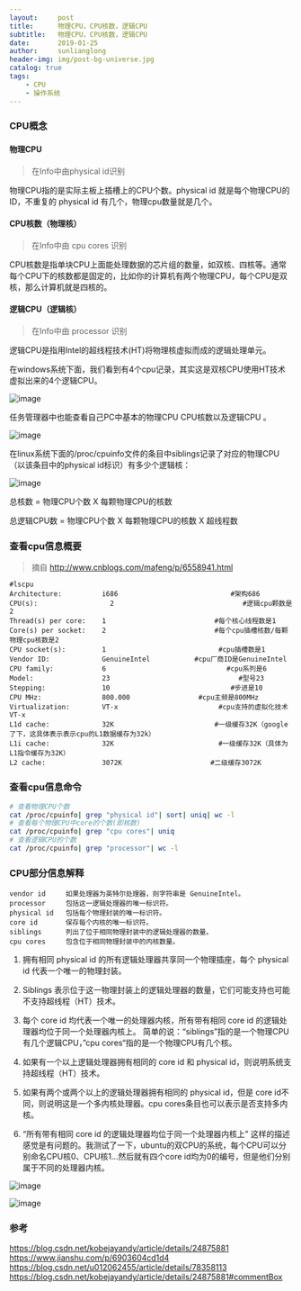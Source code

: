 ```yaml
---
layout:     post
title:      物理CPU，CPU核数，逻辑CPU
subtitle:   物理CPU，CPU核数，逻辑CPU
date:       2019-01-25
author:     sunlianglong
header-img: img/post-bg-universe.jpg
catalog: true
tags:
    - CPU
    - 操作系统
---
```


### CPU概念
#### 物理CPU
> 在Info中由physical id识别

物理CPU指的是实际主板上插槽上的CPU个数。physical id 就是每个物理CPU的ID，不重复的 physical id 有几个，物理cpu数量就是几个。

#### CPU核数（物理核）  
> 在Info中由 cpu cores 识别

CPU核数是指单块CPU上面能处理数据的芯片组的数量，如双核、四核等。通常每个CPU下的核数都是固定的，比如你的计算机有两个物理CPU，每个CPU是双核，那么计算机就是四核的。

#### 逻辑CPU（逻辑核）
> 在Info中由 processor 识别

逻辑CPU是指用Intel的超线程技术(HT)将物理核虚拟而成的逻辑处理单元。

在windows系统下面，我们看到有4个cpu记录，其实这是双核CPU使用HT技术虚拟出来的4个逻辑CPU。

![image](http://myblog-1253290602.file.myqcloud.com/YouDaoNote/Others/CPU/CPU%5B1%5D.png)

任务管理器中也能查看自己PC中基本的物理CPU CPU核数以及逻辑CPU 。

![image](http://myblog-1253290602.file.myqcloud.com/YouDaoNote/Others/CPU/CPU%5B2%5D.png)

在linux系统下面的/proc/cpuinfo文件的条目中siblings记录了对应的物理CPU（以该条目中的physical id标识）有多少个逻辑核：

![image](http://myblog-1253290602.file.myqcloud.com/YouDaoNote/Others/CPU/CPU%5B3%5D.png)

总核数 = 物理CPU个数 X 每颗物理CPU的核数 

总逻辑CPU数 = 物理CPU个数 X 每颗物理CPU的核数 X 超线程数

### 查看cpu信息概要
> 摘自 http://www.cnblogs.com/mafeng/p/6558941.html

```
#lscpu
Architecture:          i686                            #架构686
CPU(s):                  2                                #逻辑cpu颗数是2
Thread(s) per core:    1                           #每个核心线程数是1                 
Core(s) per socket:    2                           #每个cpu插槽核数/每颗物理cpu核数是2
CPU socket(s):         1                            #cpu插槽数是1
Vendor ID:             GenuineIntel           #cpu厂商ID是GenuineIntel
CPU family:            6                              #cpu系列是6
Model:                 23                                #型号23
Stepping:              10                              #步进是10
CPU MHz:               800.000                 #cpu主频是800MHz
Virtualization:        VT-x                         #cpu支持的虚拟化技术VT-x
L1d cache:             32K                         #一级缓存32K（google了下，这具体表示表示cpu的L1数据缓存为32k）
L1i cache:             32K                          #一级缓存32K（具体为L1指令缓存为32K）
L2 cache:              3072K                      #二级缓存3072K
```




### 查看cpu信息命令

```sh
# 查看物理CPU个数
cat /proc/cpuinfo| grep "physical id"| sort| uniq| wc -l
# 查看每个物理CPU中core的个数(即核数)
cat /proc/cpuinfo| grep "cpu cores"| uniq
# 查看逻辑CPU的个数
cat /proc/cpuinfo| grep "processor"| wc -l
```



### CPU部分信息解释

```
vendor id     如果处理器为英特尔处理器，则字符串是 GenuineIntel。
processor     包括这一逻辑处理器的唯一标识符。
physical id   包括每个物理封装的唯一标识符。
core id       保存每个内核的唯一标识符。
siblings      列出了位于相同物理封装中的逻辑处理器的数量。
cpu cores     包含位于相同物理封装中的内核数量。
```

1. 拥有相同 physical id 的所有逻辑处理器共享同一个物理插座，每个 physical id 代表一个唯一的物理封装。

2. Siblings 表示位于这一物理封装上的逻辑处理器的数量，它们可能支持也可能不支持超线程（HT）技术。

3. 每个 core id 均代表一个唯一的处理器内核，所有带有相同 core id 的逻辑处理器均位于同一个处理器内核上。
简单的说：“siblings”指的是一个物理CPU有几个逻辑CPU，”cpu cores“指的是一个物理CPU有几个核。

4. 如果有一个以上逻辑处理器拥有相同的 core id 和 physical id，则说明系统支持超线程（HT）技术。

5. 如果有两个或两个以上的逻辑处理器拥有相同的 physical id，但是 core id不同，则说明这是一个多内核处理器。cpu cores条目也可以表示是否支持多内核。

6. “所有带有相同 core id 的逻辑处理器均位于同一个处理器内核上” 这样的描述感觉是有问题的。我测试了一下，ubuntu的双CPU的系统，每个CPU可以分别命名CPU核0、CPU核1...然后就有四个core id均为0的编号，但是他们分别属于不同的处理器内核。

![image](http://myblog-1253290602.file.myqcloud.com/YouDaoNote/Others/CPU/CPU%5B4%5D.png)

![image](http://myblog-1253290602.file.myqcloud.com/YouDaoNote/Others/CPU/CPU%5B5%5D.png)

### 参考
https://blog.csdn.net/kobejayandy/article/details/24875881
https://www.jianshu.com/p/6903604cd1d4
https://blog.csdn.net/u012062455/article/details/78358113
https://blog.csdn.net/kobejayandy/article/details/24875881#commentBox


